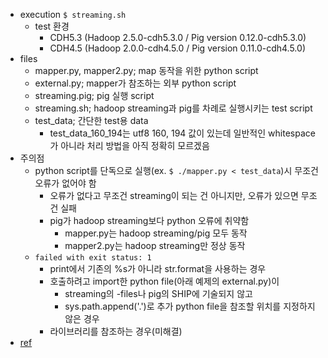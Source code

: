 * execution `$ streaming.sh`
  * test 환경
    * CDH5.3 (Hadoop 2.5.0-cdh5.3.0 / Pig version 0.12.0-cdh5.3.0)
    * CDH4.5 (Hadoop 2.0.0-cdh4.5.0 / Pig version 0.11.0-cdh4.5.0)
* files
  * mapper.py, mapper2.py; map 동작을 위한 python script
  * external.py; mapper가 참조하는 외부 python script
  * streaming.pig; pig 실행 script
  * streaming.sh; hadoop streaming과 pig를 차례로 실행시키는 test script
  * test_data; 간단한 test용 data
    * test_data_160_194는 utf8 160, 194 값이 있는데 일반적인 whitespace가 아니라 처리 방법을 아직 정확히 모르겠음
* 주의점
  * python script를 단독으로 실행(ex. `$ ./mapper.py < test_data`)시 무조건 오류가 없어야 함
    * 오류가 없다고 무조건 streaming이 되는 건 아니지만, 오류가 있으면 무조건 실패
    * pig가 hadoop streaming보다 python 오류에 취약함
      * mapper.py는 hadoop streaming/pig 모두 동작
      * mapper2.py는 hadoop streaming만 정상 동작
  * `failed with exit status: 1`
    * print에서 기존의 %s가 아니라 str.format을 사용하는 경우
    * 호출하려고 import한 python file(아래 예제의 external.py)이
      * streaming의 -files나 pig의 SHIP에 기술되지 않고
      * sys.path.append('.')로 추가 python file을 참조할 위치를 지정하지 않은 경우
    * 라이브러리를 참조하는 경우(미해결)
* [ref](http://www.michael-noll.com/tutorials/writing-an-hadoop-mapreduce-program-in-python/)
